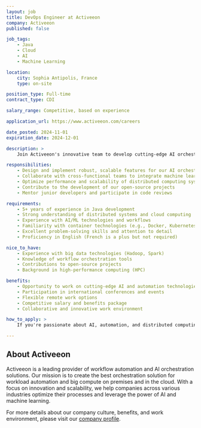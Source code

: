 ```yaml
---
layout: job
title: DevOps Engineer at Activeeon
company: Activeeon
published: false

job_tags:
    - Java
    - Cloud
    - AI
    - Machine Learning

location:
    city: Sophia Antipolis, France
    type: on-site

position_type: Full-time
contract_type: CDI

salary_range: Competitive, based on experience

application_url: https://www.activeeon.com/careers

date_posted: 2024-11-01
expiration_date: 2024-12-01

description: >
    Join Activeeon's innovative team to develop cutting-edge AI orchestration and workflow automation solutions. As a Senior Java Developer, you'll play a crucial role in enhancing our ProActive AI Orchestration platform, helping clients deploy and scale machine learning workflows across diverse infrastructures.

responsibilities:
    - Design and implement robust, scalable features for our AI orchestration platform
    - Collaborate with cross-functional teams to integrate machine learning pipelines
    - Optimize performance and scalability of distributed computing systems
    - Contribute to the development of our open-source projects
    - Mentor junior developers and participate in code reviews

requirements:
    - 5+ years of experience in Java development
    - Strong understanding of distributed systems and cloud computing
    - Experience with AI/ML technologies and workflows
    - Familiarity with container technologies (e.g., Docker, Kubernetes)
    - Excellent problem-solving skills and attention to detail
    - Proficiency in English (French is a plus but not required)

nice_to_have:
    - Experience with big data technologies (Hadoop, Spark)
    - Knowledge of workflow orchestration tools
    - Contributions to open-source projects
    - Background in high-performance computing (HPC)

benefits:
    - Opportunity to work on cutting-edge AI and automation technologies
    - Participation in international conferences and events
    - Flexible remote work options
    - Competitive salary and benefits package
    - Collaborative and innovative work environment

how_to_apply: >
    If you're passionate about AI, automation, and distributed computing, we want to hear from you! Please submit your CV and a brief cover letter through our careers page, highlighting your relevant experience and why you're excited to join Activeeon.

---
```


## About Activeeon

Activeeon is a leading provider of workflow automation and AI orchestration solutions. Our mission is to create the best orchestration solution for workload automation and big compute on premises and in the cloud. With a focus on innovation and scalability, we help companies across various industries optimize their processes and leverage the power of AI and machine learning.

For more details about our company culture, benefits, and work environment, please visit our [company profile](/companies/activeeon).
